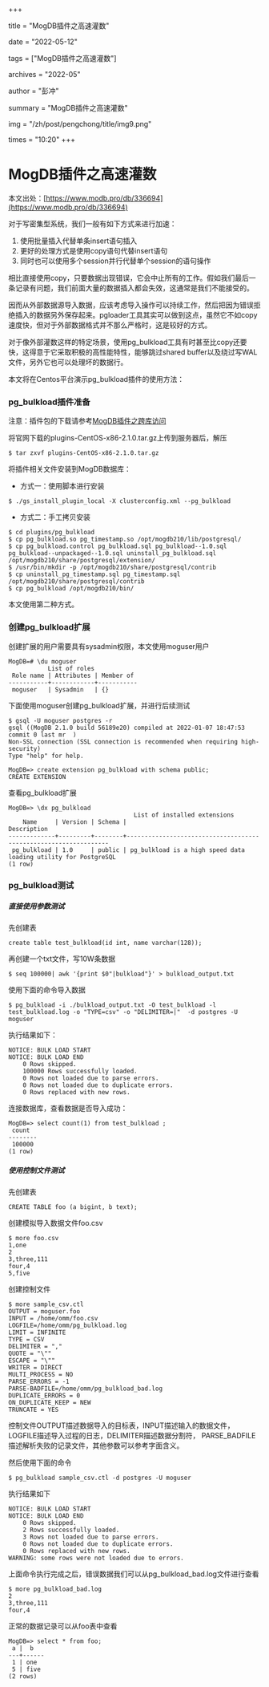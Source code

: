 +++

title = "MogDB插件之高速灌数" 

date = "2022-05-12" 

tags = ["MogDB插件之高速灌数"] 

archives = "2022-05" 

author = "彭冲" 

summary = "MogDB插件之高速灌数"

img = "/zh/post/pengchong/title/img9.png" 

times = "10:20"
+++

# MogDB插件之高速灌数

本文出处：[https://www.modb.pro/db/336694](https://www.modb.pro/db/336694)

对于写密集型系统，我们一般有如下方式来进行加速：

1. 使用批量插入代替单条insert语句插入
2. 更好的处理方式是使用copy语句代替insert语句
3. 同时也可以使用多个session并行代替单个session的语句操作

相比直接使用copy，只要数据出现错误，它会中止所有的工作。假如我们最后一条记录有问题，我们前面大量的数据插入都会失效，这通常是我们不能接受的。

因而从外部数据源导入数据，应该考虑导入操作可以持续工作，然后把因为错误拒绝插入的数据另外保存起来。pgloader工具其实可以做到这点，虽然它不如copy速度快，但对于外部数据格式并不那么严格时，这是较好的方式。

对于像外部灌数这样的特定场景，使用pg_bulkload工具有时甚至比copy还要快，这得意于它采取积极的高性能特性，能够跳过shared buffer以及绕过写WAL文件，另外它也可以处理坏的数据行。

本文将在Centos平台演示pg_bulkload插件的使用方法：

### pg_bulkload插件准备

注意：插件包的下载请参考[MogDB插件之跨库访问](https://www.modb.pro/db/336337)

将官网下载的plugins-CentOS-x86-2.1.0.tar.gz上传到服务器后，解压

```
$ tar zxvf plugins-CentOS-x86-2.1.0.tar.gz 
```

将插件相关文件安装到MogDB数据库：

- 方式一：使用脚本进行安装

```
$ ./gs_install_plugin_local -X clusterconfig.xml --pg_bulkload 
```

- 方式二：手工拷贝安装

```
$ cd plugins/pg_bulkload
$ cp pg_bulkload.so pg_timestamp.so /opt/mogdb210/lib/postgresql/
$ cp pg_bulkload.control pg_bulkload.sql pg_bulkload--1.0.sql pg_bulkload--unpackaged--1.0.sql uninstall_pg_bulkload.sql /opt/mogdb210/share/postgresql/extension/
$ /usr/bin/mkdir -p /opt/mogdb210/share/postgresql/contrib
$ cp uninstall_pg_timestamp.sql pg_timestamp.sql /opt/mogdb210/share/postgresql/contrib
$ cp pg_bulkload /opt/mogdb210/bin/
```

本文使用第二种方式。

### 创建pg_bulkload扩展

创建扩展的用户需要具有sysadmin权限，本文使用moguser用户

```
MogDB=# \du moguser
           List of roles
 Role name | Attributes | Member of 
-----------+------------+-----------
 moguser   | Sysadmin   | {}

```

下面使用moguser创建pg_bulkload扩展，并进行后续测试

```
$ gsql -U moguser postgres -r
gsql ((MogDB 2.1.0 build 56189e20) compiled at 2022-01-07 18:47:53 commit 0 last mr  )
Non-SSL connection (SSL connection is recommended when requiring high-security)
Type "help" for help.

MogDB=> create extension pg_bulkload with schema public;
CREATE EXTENSION

```

查看pg_bulkload扩展

```
MogDB=> \dx pg_bulkload
                                   List of installed extensions
    Name     | Version | Schema |                           Description                           
-------------+---------+--------+-----------------------------------------------------------------
 pg_bulkload | 1.0     | public | pg_bulkload is a high speed data loading utility for PostgreSQL
(1 row)

```

### pg_bulkload测试

##### 直接使用参数测试

先创建表

```
create table test_bulkload(id int, name varchar(128)); 
```

再创建一个txt文件，写10W条数据

```
$ seq 100000| awk '{print $0"|bulkload"}' > bulkload_output.txt 
```

使用下面的命令导入数据

```
$ pg_bulkload -i ./bulkload_output.txt -O test_bulkload -l test_bulkload.log -o "TYPE=csv" -o "DELIMITER=|"  -d postgres -U moguser 
```

执行结果如下：

```
NOTICE: BULK LOAD START
NOTICE: BULK LOAD END
	0 Rows skipped.
	100000 Rows successfully loaded.
	0 Rows not loaded due to parse errors.
	0 Rows not loaded due to duplicate errors.
	0 Rows replaced with new rows.

```

连接数据库，查看数据是否导入成功：

```
MogDB=> select count(1) from test_bulkload ;
 count  
--------
 100000
(1 row)

```

##### 使用控制文件测试

先创建表

```
CREATE TABLE foo (a bigint, b text); 
```

创建模拟导入数据文件foo.csv

```
$ more foo.csv 
1,one
2	
3,three,111
four,4
5,five

```

创建控制文件

```
$ more sample_csv.ctl 
OUTPUT = moguser.foo
INPUT = /home/omm/foo.csv 
LOGFILE=/home/omm/pg_bulkload.log
LIMIT = INFINITE
TYPE = CSV
DELIMITER = "," 
QUOTE = "\""                       
ESCAPE = "\""      
WRITER = DIRECT  
MULTI_PROCESS = NO
PARSE_ERRORS = -1
PARSE-BADFILE=/home/omm/pg_bulkload_bad.log
DUPLICATE_ERRORS = 0
ON_DUPLICATE_KEEP = NEW
TRUNCATE = YES

```

控制文件OUTPUT描述数据导入的目标表，INPUT描述输入的数据文件，LOGFILE描述导入过程的日志，DELIMITER描述数据分割符， PARSE_BADFILE描述解析失败的记录文件，其他参数可以参考字面含义。

然后使用下面的命令

```
$ pg_bulkload sample_csv.ctl -d postgres -U moguser 
```

执行结果如下

```
NOTICE: BULK LOAD START
NOTICE: BULK LOAD END
	0 Rows skipped.
	2 Rows successfully loaded.
	3 Rows not loaded due to parse errors.
	0 Rows not loaded due to duplicate errors.
	0 Rows replaced with new rows.
WARNING: some rows were not loaded due to errors.

```

上面命令执行完成之后，错误数据我们可以从pg_bulkload_bad.log文件进行查看

```
$ more pg_bulkload_bad.log
2	
3,three,111
four,4
```

正常的数据记录可以从foo表中查看

```
MogDB=> select * from foo;
 a |  b   
---+------
 1 | one
 5 | five
(2 rows)
```
